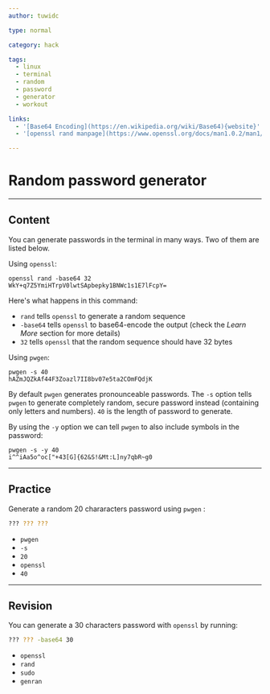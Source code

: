 ```yaml
---
author: tuwidc

type: normal

category: hack

tags:
  - linux
  - terminal
  - random
  - password
  - generator
  - workout

links:
  - '[Base64 Encoding](https://en.wikipedia.org/wiki/Base64){website}'
  - '[openssl rand manpage](https://www.openssl.org/docs/man1.0.2/man1/rand.html){documentation}'

---
```


# Random password generator

---

## Content

You can generate passwords in the terminal in many ways. Two of them are listed below.

Using `openssl`:

```shell
openssl rand -base64 32
WkY+q7Z5YmiHTrpV0lwtSApbepky1BNWc1s1E7lFcpY=
```

Here's what happens in this command:
- `rand` tells `openssl` to generate a random sequence
- `-base64` tells `openssl` to base64-encode the output (check the *Learn More* section for more details)
- `32` tells `openssl` that the random sequence should have 32 bytes

Using `pwgen`:

```shell
pwgen -s 40
hAZmJQZkAf44F3Zoazl7II8bv07e5ta2COmFQdjK
```

By default `pwgen` generates pronounceable passwords.  The `-s` option tells `pwgen` to generate completely random, secure password instead (containing only letters and numbers).  `40` is the length of password to generate.

By using the `-y` option we can tell `pwgen` to also include symbols in the password:

```shell
pwgen -s -y 40
i^^iAa5o^oc["+43[G]{62&S!&Mt:L]ny7qbR~g0
```

---

## Practice

Generate a random 20 chararacters password using `pwgen` :

```bash
??? ??? ???
```

- `pwgen`
- `-s`
- `20`
- `openssl`
- `40`


---

## Revision

You can generate a 30 characters password with `openssl` by running:

```bash
??? ??? -base64 30
```

- `openssl`
- `rand`
- `sudo`
- `genran`
